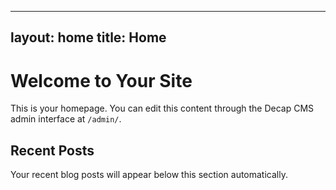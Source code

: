 
---
layout: home
title: Home
---

# Welcome to Your Site

This is your homepage. You can edit this content through the Decap CMS admin interface at `/admin/`.

## Recent Posts

Your recent blog posts will appear below this section automatically.
